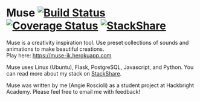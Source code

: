 # Muse [![Build Status](https://travis-ci.org/ainjii/muse.svg?branch=master)](https://travis-ci.org/ainjii/muse) [![Coverage Status](https://coveralls.io/repos/github/ainjii/muse/badge.svg?branch=master&)](https://coveralls.io/github/ainjii/muse?branch=master) [![StackShare](http://img.shields.io/badge/tech-stack-0690fa.svg?style=flat)](http://stackshare.io/ainjii/muse)

Muse is a creativity inspiration tool. Use preset collections of sounds and animations to make beautiful creations.   
Play here: https://muse-ik.herokuapp.com

Muse uses Linux (Ubuntu), Flask, PostgreSQL, Javascript, and Python. You can read more about my stack on [StackShare](http://stackshare.io/ainjii/muse). 

Muse was written by me (Angie Roscioli) as a student project at Hackbright Academy. Please feel free to email me with feedback!
